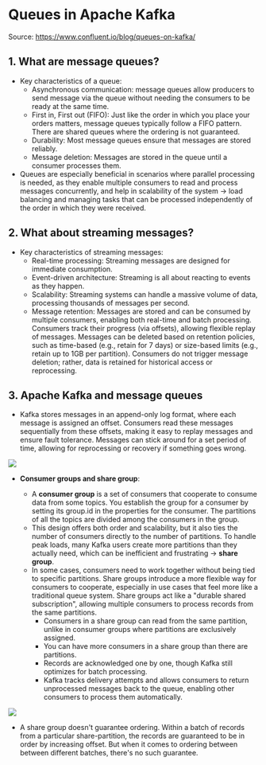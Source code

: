 # Queues in Apache Kafka

Source: <https://www.confluent.io/blog/queues-on-kafka/>

## 1. What are message queues?

- Key characteristics of a queue:
  - Asynchronous communication: message queues allow producers to send message via the queue without needing the consumers to be ready at the same time.
  - First in, First out (FIFO): Just like the order in which you place your orders matters, message queues typically follow a FIFO pattern. There are shared queues where the ordering is not guaranteed.
  - Durability: Most message queues ensure that messages are stored reliably.
  - Message deletion: Messages are stored in the queue until a consumer processes them.
- Queues are especially beneficial in scenarios where parallel processing is needed, as they enable multiple consumers to read and process messages concurrently, and help in scalability of the system -> load balancing and managing tasks that can be processed independently of the order in which they were received.

## 2. What about streaming messages?

- Key characteristics of streaming messages:
  - Real-time processing: Streaming messages are designed for immediate consumption.
  - Event-driven architecture: Streaming is all about reacting to events as they happen.
  - Scalability: Streaming systems can handle a massive volume of data, processing thousands of messages per second.
  - Message retention: Messages are stored and can be consumed by multiple consumers, enabling both real-time and batch processing. Consumers track their progress (via offsets), allowing flexible replay of messages. Messages can be deleted based on retention policies, such as time-based (e.g., retain for 7 days) or size-based limits (e.g., retain up to 1GB per partition). Consumers do not trigger message deletion; rather, data is retained for historical access or reprocessing.

## 3. Apache Kafka and message queues

- Kafka stores messages in an append-only log format, where each message is assigned an offset. Consumers read these messages sequentially from these offsets, making it easy to replay messages and ensure fault tolerance. Messages can stick around for a set period of time, allowing for reprocessing or recovery if something goes wrong.

![](https://images.ctfassets.net/8vofjvai1hpv/5TVmeTBoRyO4EzgmvWJ9wP/0a3d4ae20131231a5bed9d380595387e/queues-1.png)

- **Consumer groups and share group**:

  - A **consumer group** is a set of consumers that cooperate to consume data from some topics. You establish the group for a consumer by setting its group.id in the properties for the consumer. The partitions of all the topics are divided among the consumers in the group.
  - This design offers both order and scalability, but it also ties the number of consumers directly to the number of partitions. To handle peak loads, many Kafka users create more partitions than they actually need, which can be inefficient and frustrating -> **share group**.
  - In some cases, consumers need to work together without being tied to specific partitions. Share groups introduce a more flexible way for consumers to cooperate, especially in use cases that feel more like a traditional queue system. Share groups act like a "durable shared subscription", allowing multiple consumers to process records from the same partitions.
    - Consumers in a share group can read from the same partition, unlike in consumer groups where partitions are exclusively assigned.
    - You can have more consumers in a share group than there are partitions.
    - Records are acknowledged one by one, though Kafka still optimizes for batch processing.
    - Kafka tracks delivery attempts and allows consumers to return unprocessed messages back to the queue, enabling other consumers to process them automatically.

![](https://images.ctfassets.net/8vofjvai1hpv/63ihAhdizxWnm9REoqBohY/57ce04a811db21b47856940513d8f0a3/queues-2.png)

- A share group doesn't guarantee ordering. Within a batch of records from a particular share-partition, the records are guaranteed to be in order by increasing offset. But when it comes to ordering between between different batches, there's no such guarantee.
